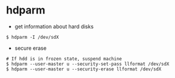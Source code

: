 # hdparm

* get information about hard disks
``` shell
$ hdparm -I /dev/sdX
```

* secure erase
``` shell
# If hdd is in frozen state, suspend machine
$ hdparm --user-master u --security-set-pass llformat /dev/sdX
$ hdparm --user-master u --security-erase llformat /dev/sdX
```